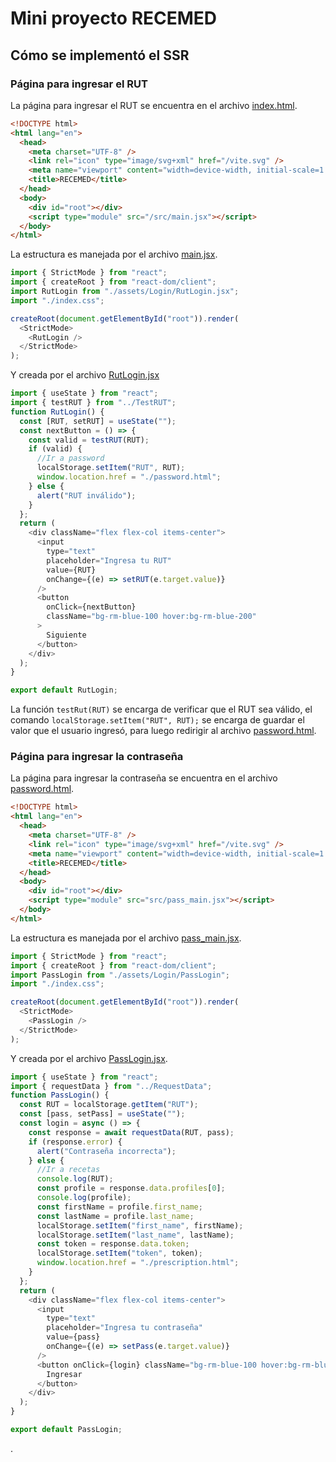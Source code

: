 # Mini proyecto RECEMED

## Cómo se implementó el SSR

### Página para ingresar el RUT

La página para ingresar el RUT se encuentra en el archivo [index.html](./index.html).

```html
<!DOCTYPE html>
<html lang="en">
  <head>
    <meta charset="UTF-8" />
    <link rel="icon" type="image/svg+xml" href="/vite.svg" />
    <meta name="viewport" content="width=device-width, initial-scale=1.0" />
    <title>RECEMED</title>
  </head>
  <body>
    <div id="root"></div>
    <script type="module" src="/src/main.jsx"></script>
  </body>
</html>
```

La estructura es manejada por el archivo [main.jsx](./src/main.jsx).

```javascript
import { StrictMode } from "react";
import { createRoot } from "react-dom/client";
import RutLogin from "./assets/Login/RutLogin.jsx";
import "./index.css";

createRoot(document.getElementById("root")).render(
  <StrictMode>
    <RutLogin />
  </StrictMode>
);
```

Y creada por el archivo [RutLogin.jsx](./src/assets/Login/RutLogin.jsx)

```javascript
import { useState } from "react";
import { testRUT } from "../TestRUT";
function RutLogin() {
  const [RUT, setRUT] = useState("");
  const nextButton = () => {
    const valid = testRUT(RUT);
    if (valid) {
      //Ir a password
      localStorage.setItem("RUT", RUT);
      window.location.href = "./password.html";
    } else {
      alert("RUT inválido");
    }
  };
  return (
    <div className="flex flex-col items-center">
      <input
        type="text"
        placeholder="Ingresa tu RUT"
        value={RUT}
        onChange={(e) => setRUT(e.target.value)}
      />
      <button
        onClick={nextButton}
        className="bg-rm-blue-100 hover:bg-rm-blue-200"
      >
        Siguiente
      </button>
    </div>
  );
}

export default RutLogin;
```

La función `testRut(RUT)` se encarga de verificar que el RUT sea válido, el comando `localStorage.setItem("RUT", RUT);` se encarga de guardar el valor que el usuario ingresó, para luego redirigir al archivo [password.html](./password.html).

### Página para ingresar la contraseña

La página para ingresar la contraseña se encuentra en el archivo [password.html](./password.html).

```html
<!DOCTYPE html>
<html lang="en">
  <head>
    <meta charset="UTF-8" />
    <link rel="icon" type="image/svg+xml" href="/vite.svg" />
    <meta name="viewport" content="width=device-width, initial-scale=1.0" />
    <title>RECEMED</title>
  </head>
  <body>
    <div id="root"></div>
    <script type="module" src="src/pass_main.jsx"></script>
  </body>
</html>
```

La estructura es manejada por el archivo [pass_main.jsx](./src/pass_main.jsx).

```javascript
import { StrictMode } from "react";
import { createRoot } from "react-dom/client";
import PassLogin from "./assets/Login/PassLogin";
import "./index.css";

createRoot(document.getElementById("root")).render(
  <StrictMode>
    <PassLogin />
  </StrictMode>
);
```

Y creada por el archivo [PassLogin.jsx](./src/assets/Login/PassLogin.jsx).

```javascript
import { useState } from "react";
import { requestData } from "../RequestData";
function PassLogin() {
  const RUT = localStorage.getItem("RUT");
  const [pass, setPass] = useState("");
  const login = async () => {
    const response = await requestData(RUT, pass);
    if (response.error) {
      alert("Contraseña incorrecta");
    } else {
      //Ir a recetas
      console.log(RUT);
      const profile = response.data.profiles[0];
      console.log(profile);
      const firstName = profile.first_name;
      const lastName = profile.last_name;
      localStorage.setItem("first_name", firstName);
      localStorage.setItem("last_name", lastName);
      const token = response.data.token;
      localStorage.setItem("token", token);
      window.location.href = "./prescription.html";
    }
  };
  return (
    <div className="flex flex-col items-center">
      <input
        type="text"
        placeholder="Ingresa tu contraseña"
        value={pass}
        onChange={(e) => setPass(e.target.value)}
      />
      <button onClick={login} className="bg-rm-blue-100 hover:bg-rm-blue-200">
        Ingresar
      </button>
    </div>
  );
}

export default PassLogin;
```

.
